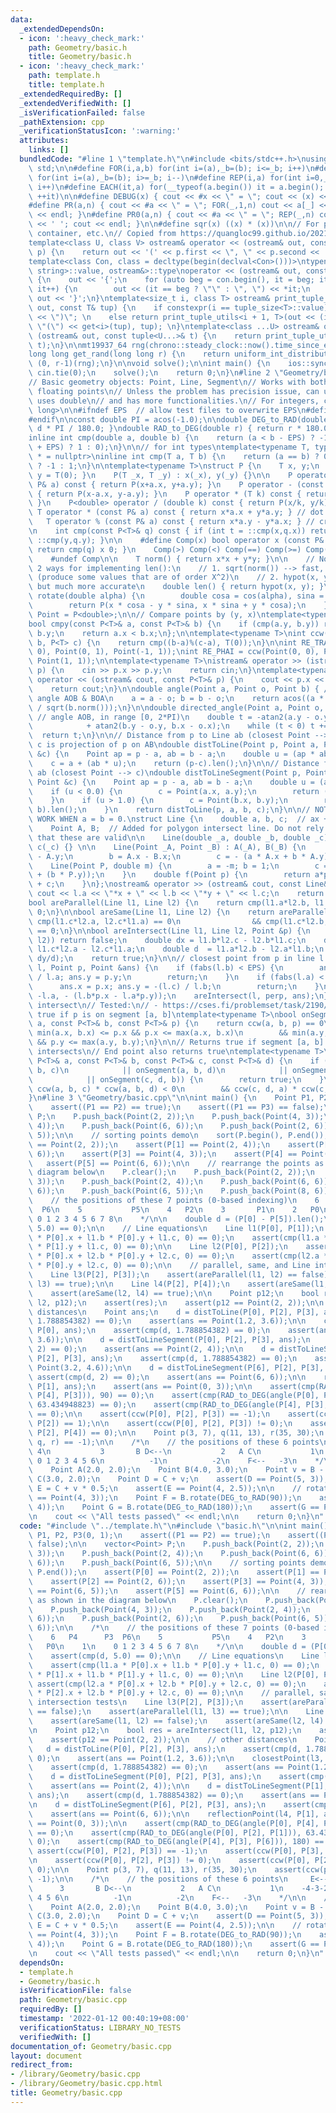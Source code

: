```yaml
---
data:
  _extendedDependsOn:
  - icon: ':heavy_check_mark:'
    path: Geometry/basic.h
    title: Geometry/basic.h
  - icon: ':heavy_check_mark:'
    path: template.h
    title: template.h
  _extendedRequiredBy: []
  _extendedVerifiedWith: []
  _isVerificationFailed: false
  _pathExtension: cpp
  _verificationStatusIcon: ':warning:'
  attributes:
    links: []
  bundledCode: "#line 1 \"template.h\"\n#include <bits/stdc++.h>\nusing namespace\
    \ std;\n\n#define FOR(i,a,b) for(int i=(a),_b=(b); i<=_b; i++)\n#define FORD(i,a,b)\
    \ for(int i=(a),_b=(b); i>=_b; i--)\n#define REP(i,a) for(int i=0,_a=(a); i<_a;\
    \ i++)\n#define EACH(it,a) for(__typeof(a.begin()) it = a.begin(); it != a.end();\
    \ ++it)\n\n#define DEBUG(x) { cout << #x << \" = \"; cout << (x) << endl; }\n\
    #define PR(a,n) { cout << #a << \" = \"; FOR(_,1,n) cout << a[_] << ' '; cout\
    \ << endl; }\n#define PR0(a,n) { cout << #a << \" = \"; REP(_,n) cout << a[_]\
    \ << ' '; cout << endl; }\n\n#define sqr(x) ((x) * (x))\n\n// For printing pair,\
    \ container, etc.\n// Copied from https://quangloc99.github.io/2021/07/30/my-CP-debugging-template.html\n\
    template<class U, class V> ostream& operator << (ostream& out, const pair<U, V>&\
    \ p) {\n    return out << '(' << p.first << \", \" << p.second << ')';\n}\n\n\
    template<class Con, class = decltype(begin(declval<Con>()))>\ntypename enable_if<!is_same<Con,\
    \ string>::value, ostream&>::type\noperator << (ostream& out, const Con& con)\
    \ {\n    out << '{';\n    for (auto beg = con.begin(), it = beg; it != con.end();\
    \ it++) {\n        out << (it == beg ? \"\" : \", \") << *it;\n    }\n    return\
    \ out << '}';\n}\ntemplate<size_t i, class T> ostream& print_tuple_utils(ostream&\
    \ out, const T& tup) {\n    if constexpr(i == tuple_size<T>::value) return out\
    \ << \")\"; \n    else return print_tuple_utils<i + 1, T>(out << (i ? \", \" :\
    \ \"(\") << get<i>(tup), tup); \n}\ntemplate<class ...U> ostream& operator <<\
    \ (ostream& out, const tuple<U...>& t) {\n    return print_tuple_utils<0, tuple<U...>>(out,\
    \ t);\n}\n\nmt19937_64 rng(chrono::steady_clock::now().time_since_epoch().count());\n\
    long long get_rand(long long r) {\n    return uniform_int_distribution<long long>\
    \ (0, r-1)(rng);\n}\n\nvoid solve();\n\nint main() {\n    ios::sync_with_stdio(0);\
    \ cin.tie(0);\n    solve();\n    return 0;\n}\n#line 2 \"Geometry/basic.h\"\n\n\
    // Basic geometry objects: Point, Line, Segment\n// Works with both integers and\
    \ floating points\n// Unless the problem has precision issue, can use Point, which\
    \ uses double\n// and has more functionalities.\n// For integers, can use P<long\
    \ long>\n\n#ifndef EPS  // allow test files to overwrite EPS\n#define EPS 1e-6\n\
    #endif\n\nconst double PI = acos(-1.0);\n\ndouble DEG_to_RAD(double d) { return\
    \ d * PI / 180.0; }\ndouble RAD_to_DEG(double r) { return r * 180.0 / PI; }\n\n\
    inline int cmp(double a, double b) {\n    return (a < b - EPS) ? -1 : ((a > b\
    \ + EPS) ? 1 : 0);\n}\n\n// for int types\ntemplate<typename T, typename std::enable_if<std::is_floating_point<T>::value>::type\
    \ * = nullptr>\ninline int cmp(T a, T b) {\n    return (a == b) ? 0 : (a < b)\
    \ ? -1 : 1;\n}\n\ntemplate<typename T>\nstruct P {\n    T x, y;\n    P() { x =\
    \ y = T(0); }\n    P(T _x, T _y) : x(_x), y(_y) {}\n\n    P operator + (const\
    \ P& a) const { return P(x+a.x, y+a.y); }\n    P operator - (const P& a) const\
    \ { return P(x-a.x, y-a.y); }\n    P operator * (T k) const { return P(x*k, y*k);\
    \ }\n    P<double> operator / (double k) const { return P(x/k, y/k); }\n\n   \
    \ T operator * (const P& a) const { return x*a.x + y*a.y; } // dot product\n \
    \   T operator % (const P& a) const { return x*a.y - y*a.x; } // cross product\n\
    \n    int cmp(const P<T>& q) const { if (int t = ::cmp(x,q.x)) return t; return\
    \ ::cmp(y,q.y); }\n\n    #define Comp(x) bool operator x (const P& q) const {\
    \ return cmp(q) x 0; }\n    Comp(>) Comp(<) Comp(==) Comp(>=) Comp(<=) Comp(!=)\n\
    \    #undef Comp\n\n    T norm() { return x*x + y*y; }\n\n    // Note: There are\
    \ 2 ways for implementing len():\n    // 1. sqrt(norm()) --> fast, but inaccurate\
    \ (produce some values that are of order X^2)\n    // 2. hypot(x, y) --> slow,\
    \ but much more accurate\n    double len() { return hypot(x, y); }\n\n    P<double>\
    \ rotate(double alpha) {\n        double cosa = cos(alpha), sina = sin(alpha);\n\
    \        return P(x * cosa - y * sina, x * sina + y * cosa);\n    }\n};\nusing\
    \ Point = P<double>;\n\n// Compare points by (y, x)\ntemplate<typename T = double>\n\
    bool cmpy(const P<T>& a, const P<T>& b) {\n    if (cmp(a.y, b.y)) return a.y <\
    \ b.y;\n    return a.x < b.x;\n};\n\ntemplate<typename T>\nint ccw(P<T> a, P<T>\
    \ b, P<T> c) {\n    return cmp((b-a)%(c-a), T(0));\n}\n\nint RE_TRAI = ccw(Point(0,\
    \ 0), Point(0, 1), Point(-1, 1));\nint RE_PHAI = ccw(Point(0, 0), Point(0, 1),\
    \ Point(1, 1));\n\ntemplate<typename T>\nistream& operator >> (istream& cin, P<T>&\
    \ p) {\n    cin >> p.x >> p.y;\n    return cin;\n}\ntemplate<typename T>\nostream&\
    \ operator << (ostream& cout, const P<T>& p) {\n    cout << p.x << ' ' << p.y;\n\
    \    return cout;\n}\n\ndouble angle(Point a, Point o, Point b) { // min of directed\
    \ angle AOB & BOA\n    a = a - o; b = b - o;\n    return acos((a * b) / sqrt(a.norm())\
    \ / sqrt(b.norm()));\n}\n\ndouble directed_angle(Point a, Point o, Point b) {\
    \ // angle AOB, in range [0, 2*PI)\n    double t = -atan2(a.y - o.y, a.x - o.x)\n\
    \            + atan2(b.y - o.y, b.x - o.x);\n    while (t < 0) t += 2*PI;\n  \
    \  return t;\n}\n\n// Distance from p to Line ab (closest Point --> c)\n// i.e.\
    \ c is projection of p on AB\ndouble distToLine(Point p, Point a, Point b, Point\
    \ &c) {\n    Point ap = p - a, ab = b - a;\n    double u = (ap * ab) / ab.norm();\n\
    \    c = a + (ab * u);\n    return (p-c).len();\n}\n\n// Distance from p to segment\
    \ ab (closest Point --> c)\ndouble distToLineSegment(Point p, Point a, Point b,\
    \ Point &c) {\n    Point ap = p - a, ab = b - a;\n    double u = (ap * ab) / ab.norm();\n\
    \    if (u < 0.0) {\n        c = Point(a.x, a.y);\n        return (p - a).len();\n\
    \    }\n    if (u > 1.0) {\n        c = Point(b.x, b.y);\n        return (p -\
    \ b).len();\n    }\n    return distToLine(p, a, b, c);\n}\n\n// NOTE: WILL NOT\
    \ WORK WHEN a = b = 0.\nstruct Line {\n    double a, b, c;  // ax + by + c = 0\n\
    \    Point A, B;  // Added for polygon intersect line. Do not rely on assumption\
    \ that these are valid\n\n    Line(double _a, double _b, double _c) : a(_a), b(_b),\
    \ c(_c) {} \n\n    Line(Point _A, Point _B) : A(_A), B(_B) {\n        a = B.y\
    \ - A.y;\n        b = A.x - B.x;\n        c = - (a * A.x + b * A.y);\n    }\n\
    \    Line(Point P, double m) {\n        a = -m; b = 1;\n        c = -((a * P.x)\
    \ + (b * P.y));\n    }\n    double f(Point p) {\n        return a*p.x + b*p.y\
    \ + c;\n    }\n};\nostream& operator >> (ostream& cout, const Line& l) {\n   \
    \ cout << l.a << \"*x + \" << l.b << \"*y + \" << l.c;\n    return cout;\n}\n\n\
    bool areParallel(Line l1, Line l2) {\n    return cmp(l1.a*l2.b, l1.b*l2.a) ==\
    \ 0;\n}\n\nbool areSame(Line l1, Line l2) {\n    return areParallel(l1 ,l2) &&\
    \ cmp(l1.c*l2.a, l2.c*l1.a) == 0\n                && cmp(l1.c*l2.b, l1.b*l2.c)\
    \ == 0;\n}\n\nbool areIntersect(Line l1, Line l2, Point &p) {\n    if (areParallel(l1,\
    \ l2)) return false;\n    double dx = l1.b*l2.c - l2.b*l1.c;\n    double dy =\
    \ l1.c*l2.a - l2.c*l1.a;\n    double d  = l1.a*l2.b - l2.a*l1.b;\n    p = Point(dx/d,\
    \ dy/d);\n    return true;\n}\n\n// closest point from p in line l.\nvoid closestPoint(Line\
    \ l, Point p, Point &ans) {\n    if (fabs(l.b) < EPS) {\n        ans.x = -(l.c)\
    \ / l.a; ans.y = p.y;\n        return;\n    }\n    if (fabs(l.a) < EPS) {\n  \
    \      ans.x = p.x; ans.y = -(l.c) / l.b;\n        return;\n    }\n    Line perp(l.b,\
    \ -l.a, - (l.b*p.x - l.a*p.y));\n    areIntersect(l, perp, ans);\n}\n\n// Segment\
    \ intersect\n// Tested:\n// - https://cses.fi/problemset/task/2190/\n// returns\
    \ true if p is on segment [a, b]\ntemplate<typename T>\nbool onSegment(const P<T>&\
    \ a, const P<T>& b, const P<T>& p) {\n    return ccw(a, b, p) == 0\n        &&\
    \ min(a.x, b.x) <= p.x && p.x <= max(a.x, b.x)\n        && min(a.y, b.y) <= p.y\
    \ && p.y <= max(a.y, b.y);\n}\n\n// Returns true if segment [a, b] and [c, d]\
    \ intersects\n// End point also returns true\ntemplate<typename T>\nbool segmentIntersect(const\
    \ P<T>& a, const P<T>& b, const P<T>& c, const P<T>& d) {\n    if (onSegment(a,\
    \ b, c)\n            || onSegment(a, b, d)\n            || onSegment(c, d, a)\n\
    \            || onSegment(c, d, b)) {\n        return true;\n    }\n\n    return\
    \ ccw(a, b, c) * ccw(a, b, d) < 0\n        && ccw(c, d, a) * ccw(c, d, b) < 0;\n\
    }\n#line 3 \"Geometry/basic.cpp\"\n\nint main() {\n    Point P1, P2, P3(0, 1);\n\
    \    assert((P1 == P2) == true);\n    assert((P1 == P3) == false);\n\n    vector<Point>\
    \ P;\n    P.push_back(Point(2, 2));\n    P.push_back(Point(4, 3));\n    P.push_back(Point(2,\
    \ 4));\n    P.push_back(Point(6, 6));\n    P.push_back(Point(2, 6));\n    P.push_back(Point(6,\
    \ 5));\n\n    // sorting points demo\n    sort(P.begin(), P.end());\n    assert(P[0]\
    \ == Point(2, 2));\n    assert(P[1] == Point(2, 4));\n    assert(P[2] == Point(2,\
    \ 6));\n    assert(P[3] == Point(4, 3));\n    assert(P[4] == Point(6, 5));\n \
    \   assert(P[5] == Point(6, 6));\n\n    // rearrange the points as shown in the\
    \ diagram below\n    P.clear();\n    P.push_back(Point(2, 2));\n    P.push_back(Point(4,\
    \ 3));\n    P.push_back(Point(2, 4));\n    P.push_back(Point(6, 6));\n    P.push_back(Point(2,\
    \ 6));\n    P.push_back(Point(6, 5));\n    P.push_back(Point(8, 6));\n\n    /*\n\
    \    // the positions of these 7 points (0-based indexing)\n    6   P4      P3\
    \  P6\n    5           P5\n    4   P2\n    3       P1\n    2   P0\n    1\n   \
    \ 0 1 2 3 4 5 6 7 8\n    */\n\n    double d = (P[0] - P[5]).len();\n    assert(cmp(d,\
    \ 5.0) == 0);\n\n    // Line equations\n    Line l1(P[0], P[1]);\n    assert(cmp(l1.a\
    \ * P[0].x + l1.b * P[0].y + l1.c, 0) == 0);\n    assert(cmp(l1.a * P[1].x + l1.b\
    \ * P[1].y + l1.c, 0) == 0);\n\n    Line l2(P[0], P[2]);\n    assert(cmp(l2.a\
    \ * P[0].x + l2.b * P[0].y + l2.c, 0) == 0);\n    assert(cmp(l2.a * P[2].x + l2.b\
    \ * P[0].y + l2.c, 0) == 0);\n\n    // parallel, same, and Line intersection tests\n\
    \    Line l3(P[2], P[3]);\n    assert(areParallel(l1, l2) == false);\n    assert(areParallel(l1,\
    \ l3) == true);\n\n    Line l4(P[2], P[4]);\n    assert(areSame(l1, l2) == false);\n\
    \    assert(areSame(l2, l4) == true);\n\n    Point p12;\n    bool res = areIntersect(l1,\
    \ l2, p12);\n    assert(res);\n    assert(p12 == Point(2, 2));\n\n    // other\
    \ distances\n    Point ans;\n    d = distToLine(P[0], P[2], P[3], ans);\n    assert(cmp(d,\
    \ 1.788854382) == 0);\n    assert(ans == Point(1.2, 3.6));\n\n    closestPoint(l3,\
    \ P[0], ans);\n    assert(cmp(d, 1.788854382) == 0);\n    assert(ans == Point(1.2,\
    \ 3.6));\n\n    d = distToLineSegment(P[0], P[2], P[3], ans);\n    assert(cmp(d,\
    \ 2) == 0);\n    assert(ans == Point(2, 4));\n\n    d = distToLineSegment(P[1],\
    \ P[2], P[3], ans);\n    assert(cmp(d, 1.788854382) == 0);\n    assert(ans ==\
    \ Point(3.2, 4.6));\n\n    d = distToLineSegment(P[6], P[2], P[3], ans);\n   \
    \ assert(cmp(d, 2) == 0);\n    assert(ans == Point(6, 6));\n\n    reflectionPoint(l4,\
    \ P[1], ans);\n    assert(ans == Point(0, 3));\n\n    assert(cmp(RAD_to_DEG(angle(P[0],\
    \ P[4], P[3])), 90) == 0);\n    assert(cmp(RAD_to_DEG(angle(P[0], P[2], P[1])),\
    \ 63.434948823) == 0);\n    assert(cmp(RAD_to_DEG(angle(P[4], P[3], P[6])), 180)\
    \ == 0);\n\n    assert(ccw(P[0], P[2], P[3]) == -1);\n    assert(ccw(P[0], P[3],\
    \ P[2]) == 1);\n\n    assert(ccw(P[0], P[2], P[3]) != 0);\n    assert(ccw(P[0],\
    \ P[2], P[4]) == 0);\n\n    Point p(3, 7), q(11, 13), r(35, 30);\n    assert(ccw(p,\
    \ q, r) == -1);\n\n    /*\n    // the positions of these 6 points\n     E<-- \
    \ 4\n           3       B D<--\n           2   A C\n           1\n    -4-3-2-1\
    \ 0 1 2 3 4 5 6\n          -1\n          -2\n    F<--   -3\n    */\n\n    // translation\n\
    \    Point A(2.0, 2.0);\n    Point B(4.0, 3.0);\n    Point v = B - A;\n\n    Point\
    \ C(3.0, 2.0);\n    Point D = C + v;\n    assert(D == Point(5, 3));\n    Point\
    \ E = C + v * 0.5;\n    assert(E == Point(4, 2.5));\n\n    // rotation\n    assert(B\
    \ == Point(4, 3));\n    Point F = B.rotate(DEG_to_RAD(90));\n    assert(F == Point(-3,\
    \ 4));\n    Point G = B.rotate(DEG_to_RAD(180));\n    assert(G == Point(-4, -3));\n\
    \n    cout << \"All tests passed\" << endl;\n\n    return 0;\n}\n"
  code: "#include \"../template.h\"\n#include \"basic.h\"\n\nint main() {\n    Point\
    \ P1, P2, P3(0, 1);\n    assert((P1 == P2) == true);\n    assert((P1 == P3) ==\
    \ false);\n\n    vector<Point> P;\n    P.push_back(Point(2, 2));\n    P.push_back(Point(4,\
    \ 3));\n    P.push_back(Point(2, 4));\n    P.push_back(Point(6, 6));\n    P.push_back(Point(2,\
    \ 6));\n    P.push_back(Point(6, 5));\n\n    // sorting points demo\n    sort(P.begin(),\
    \ P.end());\n    assert(P[0] == Point(2, 2));\n    assert(P[1] == Point(2, 4));\n\
    \    assert(P[2] == Point(2, 6));\n    assert(P[3] == Point(4, 3));\n    assert(P[4]\
    \ == Point(6, 5));\n    assert(P[5] == Point(6, 6));\n\n    // rearrange the points\
    \ as shown in the diagram below\n    P.clear();\n    P.push_back(Point(2, 2));\n\
    \    P.push_back(Point(4, 3));\n    P.push_back(Point(2, 4));\n    P.push_back(Point(6,\
    \ 6));\n    P.push_back(Point(2, 6));\n    P.push_back(Point(6, 5));\n    P.push_back(Point(8,\
    \ 6));\n\n    /*\n    // the positions of these 7 points (0-based indexing)\n\
    \    6   P4      P3  P6\n    5           P5\n    4   P2\n    3       P1\n    2\
    \   P0\n    1\n    0 1 2 3 4 5 6 7 8\n    */\n\n    double d = (P[0] - P[5]).len();\n\
    \    assert(cmp(d, 5.0) == 0);\n\n    // Line equations\n    Line l1(P[0], P[1]);\n\
    \    assert(cmp(l1.a * P[0].x + l1.b * P[0].y + l1.c, 0) == 0);\n    assert(cmp(l1.a\
    \ * P[1].x + l1.b * P[1].y + l1.c, 0) == 0);\n\n    Line l2(P[0], P[2]);\n   \
    \ assert(cmp(l2.a * P[0].x + l2.b * P[0].y + l2.c, 0) == 0);\n    assert(cmp(l2.a\
    \ * P[2].x + l2.b * P[0].y + l2.c, 0) == 0);\n\n    // parallel, same, and Line\
    \ intersection tests\n    Line l3(P[2], P[3]);\n    assert(areParallel(l1, l2)\
    \ == false);\n    assert(areParallel(l1, l3) == true);\n\n    Line l4(P[2], P[4]);\n\
    \    assert(areSame(l1, l2) == false);\n    assert(areSame(l2, l4) == true);\n\
    \n    Point p12;\n    bool res = areIntersect(l1, l2, p12);\n    assert(res);\n\
    \    assert(p12 == Point(2, 2));\n\n    // other distances\n    Point ans;\n \
    \   d = distToLine(P[0], P[2], P[3], ans);\n    assert(cmp(d, 1.788854382) ==\
    \ 0);\n    assert(ans == Point(1.2, 3.6));\n\n    closestPoint(l3, P[0], ans);\n\
    \    assert(cmp(d, 1.788854382) == 0);\n    assert(ans == Point(1.2, 3.6));\n\n\
    \    d = distToLineSegment(P[0], P[2], P[3], ans);\n    assert(cmp(d, 2) == 0);\n\
    \    assert(ans == Point(2, 4));\n\n    d = distToLineSegment(P[1], P[2], P[3],\
    \ ans);\n    assert(cmp(d, 1.788854382) == 0);\n    assert(ans == Point(3.2, 4.6));\n\
    \n    d = distToLineSegment(P[6], P[2], P[3], ans);\n    assert(cmp(d, 2) == 0);\n\
    \    assert(ans == Point(6, 6));\n\n    reflectionPoint(l4, P[1], ans);\n    assert(ans\
    \ == Point(0, 3));\n\n    assert(cmp(RAD_to_DEG(angle(P[0], P[4], P[3])), 90)\
    \ == 0);\n    assert(cmp(RAD_to_DEG(angle(P[0], P[2], P[1])), 63.434948823) ==\
    \ 0);\n    assert(cmp(RAD_to_DEG(angle(P[4], P[3], P[6])), 180) == 0);\n\n   \
    \ assert(ccw(P[0], P[2], P[3]) == -1);\n    assert(ccw(P[0], P[3], P[2]) == 1);\n\
    \n    assert(ccw(P[0], P[2], P[3]) != 0);\n    assert(ccw(P[0], P[2], P[4]) ==\
    \ 0);\n\n    Point p(3, 7), q(11, 13), r(35, 30);\n    assert(ccw(p, q, r) ==\
    \ -1);\n\n    /*\n    // the positions of these 6 points\n     E<--  4\n     \
    \      3       B D<--\n           2   A C\n           1\n    -4-3-2-1 0 1 2 3\
    \ 4 5 6\n          -1\n          -2\n    F<--   -3\n    */\n\n    // translation\n\
    \    Point A(2.0, 2.0);\n    Point B(4.0, 3.0);\n    Point v = B - A;\n\n    Point\
    \ C(3.0, 2.0);\n    Point D = C + v;\n    assert(D == Point(5, 3));\n    Point\
    \ E = C + v * 0.5;\n    assert(E == Point(4, 2.5));\n\n    // rotation\n    assert(B\
    \ == Point(4, 3));\n    Point F = B.rotate(DEG_to_RAD(90));\n    assert(F == Point(-3,\
    \ 4));\n    Point G = B.rotate(DEG_to_RAD(180));\n    assert(G == Point(-4, -3));\n\
    \n    cout << \"All tests passed\" << endl;\n\n    return 0;\n}\n"
  dependsOn:
  - template.h
  - Geometry/basic.h
  isVerificationFile: false
  path: Geometry/basic.cpp
  requiredBy: []
  timestamp: '2022-01-12 00:40:19+08:00'
  verificationStatus: LIBRARY_NO_TESTS
  verifiedWith: []
documentation_of: Geometry/basic.cpp
layout: document
redirect_from:
- /library/Geometry/basic.cpp
- /library/Geometry/basic.cpp.html
title: Geometry/basic.cpp
---
```

